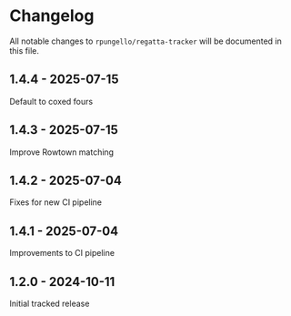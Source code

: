# Changelog

All notable changes to `rpungello/regatta-tracker` will be documented in this file.

## 1.4.4 - 2025-07-15

Default to coxed fours

## 1.4.3 - 2025-07-15

Improve Rowtown matching

## 1.4.2 - 2025-07-04

Fixes for new CI pipeline

## 1.4.1 - 2025-07-04

Improvements to CI pipeline

## 1.2.0 - 2024-10-11

Initial tracked release
